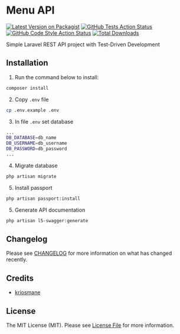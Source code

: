 
# Menu API


[![Latest Version on Packagist](https://img.shields.io/packagist/v/:vendor_slug/:package_slug.svg?style=flat-square)](https://packagist.org/packages/:vendor_slug/:package_slug)
[![GitHub Tests Action Status](https://img.shields.io/github/workflow/status/:vendor_slug/:package_slug/run-tests?label=tests)](https://github.com/:vendor_slug/:package_slug/actions?query=workflow%3Arun-tests+branch%3Amain)
[![GitHub Code Style Action Status](https://img.shields.io/github/workflow/status/:vendor_slug/:package_slug/Check%20&%20fix%20styling?label=code%20style)](https://github.com/:vendor_slug/:package_slug/actions?query=workflow%3A"Check+%26+fix+styling"+branch%3Amain)
[![Total Downloads](https://img.shields.io/packagist/dt/:vendor_slug/:package_slug.svg?style=flat-square)](https://packagist.org/packages/:vendor_slug/:package_slug)

Simple Laravel REST API project with Test-Driven Development


## Installation


1. Run the command below to install:

```bash
composer install
```

2. Copy `.env` file

```bash
cp .env.example .env
```

3. In file `.env` set database

```bash
...
DB_DATABASE=db_name
DB_USERNAME=db_username
DB_PASSWORD=db_password
...
```

4. Migrate database

```bash
php artisan migrate
```

5. Install passport

```bash
php artisan passport:install
```

5. Generate API documentation

```bash
php artisan l5-swagger:generate
```



## Changelog

Please see [CHANGELOG](CHANGELOG.md) for more information on what has changed recently.


## Credits

- [kriosmane](https://github.com/kriosmane)

## License

The MIT License (MIT). Please see [License File](LICENSE.md) for more information.